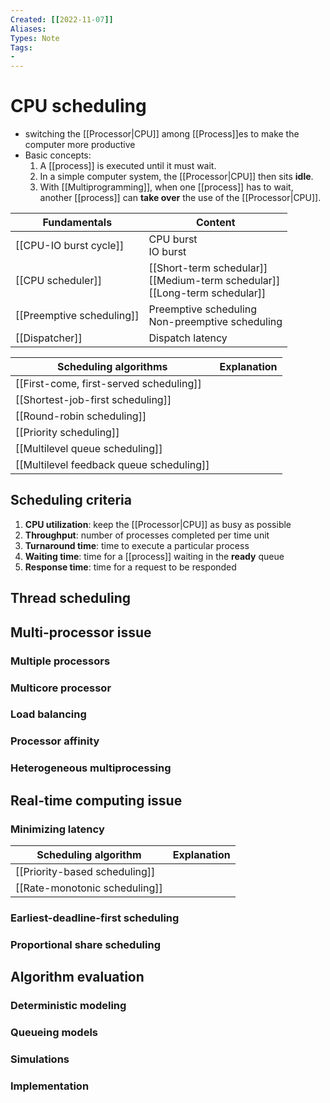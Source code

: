 ```yaml
---
Created: [[2022-11-07]]
Aliases: 
Types: Note
Tags: 
- 
---
```

# CPU scheduling
- switching the [[Processor|CPU]] among [[Process]]es to make the computer more productive
- Basic concepts: 
  1. A [[process]] is executed until it must wait. 
  2. In a simple computer system, the [[Processor|CPU]] then sits **idle**.
  3. With [[Multiprogramming]], when one [[process]] has to wait, another [[process]] can **take over** the use of the [[Processor|CPU]]. 

| Fundamentals              | Content                                                                          |
| ------------------------- | -------------------------------------------------------------------------------- |
| [[CPU-IO burst cycle]]    | CPU burst<br>IO burst                                                            |
| [[CPU scheduler]]         | [[Short-term schedular]]<br>[[Medium-term schedular]]<br>[[Long-term schedular]] |
| [[Preemptive scheduling]] | Preemptive scheduling<br>Non-preemptive scheduling                               |
| [[Dispatcher]]            | Dispatch latency                                                                 |

| Scheduling algorithms                    | Explanation |
| ---------------------------------------- | ----------- |
| [[First-come, first-served scheduling]]  |             |
| [[Shortest-job-first scheduling]]        |             |
| [[Round-robin scheduling]]               |             |
| [[Priority scheduling]]                  |             |
| [[Multilevel queue scheduling]]          |             |
| [[Multilevel feedback queue scheduling]] |             |

## Scheduling criteria
1. **CPU utilization**: keep the [[Processor|CPU]] as busy as possible
2. **Throughput**: number of processes completed per time unit
3. **Turnaround time**: time to execute a particular process
4. **Waiting time**: time for a [[process]] waiting in the **ready** queue
5. **Response time**: time for a request to be responded

## Thread scheduling

## Multi-processor issue
### Multiple processors
### Multicore processor
### Load balancing
### Processor affinity
### Heterogeneous multiprocessing
## Real-time computing issue
### Minimizing latency
| Scheduling algorithm          | Explanation |
| ----------------------------- | ----------- |
| [[Priority-based scheduling]] |             |
| [[Rate-monotonic scheduling]]                              |             |

### Earliest-deadline-first scheduling
### Proportional share scheduling
## Algorithm evaluation
### Deterministic modeling
### Queueing models
### Simulations
### Implementation